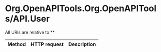 # Org.OpenAPITools.Org.OpenAPITools/API.User

All URIs are relative to **

Method | HTTP request | Description
------------- | ------------- | -------------


